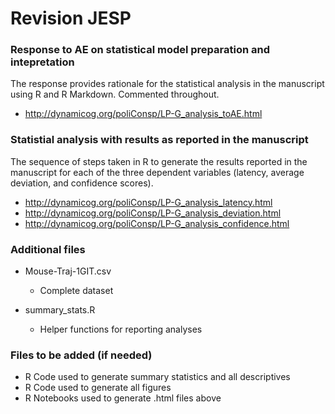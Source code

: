 # Revision JESP 

### Response to AE on statistical model preparation and intepretation

The response provides rationale for the statistical analysis in the manuscript using R and R Markdown. Commented throughout. 

* http://dynamicog.org/poliConsp/LP-G_analysis_toAE.html

### Statistial analysis with results as reported in the manuscript 

The sequence of steps taken in R to generate the results reported in the manuscript for each of the three dependent variables (latency, average deviation, and confidence scores). 

* http://dynamicog.org/poliConsp/LP-G_analysis_latency.html
* http://dynamicog.org/poliConsp/LP-G_analysis_deviation.html
* http://dynamicog.org/poliConsp/LP-G_analysis_confidence.html

### Additional files

* Mouse-Traj-1GIT.csv

    + Complete dataset

* summary_stats.R

    + Helper functions for reporting analyses

### Files to be added (if needed)

 * R Code used to generate summary statistics and all descriptives
 * R Code used to generate all figures
 * R Notebooks used to generate .html files above 
